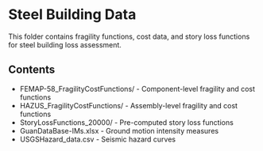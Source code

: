 # Steel Building Data

This folder contains fragility functions, cost data, and story loss functions for steel building loss assessment.

## Contents
- FEMAP-58_FragilityCostFunctions/ - Component-level fragility and cost functions
- HAZUS_FragilityCostFunctions/ - Assembly-level fragility and cost functions  
- StoryLossFunctions_20000/ - Pre-computed story loss functions
- GuanDataBase-IMs.xlsx - Ground motion intensity measures
- USGSHazard_data.csv - Seismic hazard curves
